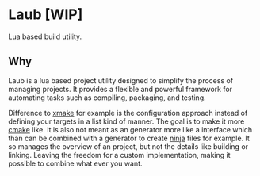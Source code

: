 # Laub [WIP]
Lua based build utility.

## Why
Laub is a lua based project utility designed to simplify the process of managing projects.
It provides a flexible and powerful framework for automating tasks such as compiling, packaging, and testing.

Difference to [xmake](https://xmake.io) for example is the configuration approach instead of defining
your targets in a list kind of manner. The goal is to make it more [cmake](https://cmake.org) like.
It is also not meant as an generator more like a interface which than can be combined with a
generator to create [ninja](https://ninja-build.org) files for example.
It so manages the overview of an project, but not the details like building or linking.
Leaving the freedom for a custom implementation, making it possible to combine what ever you want.
